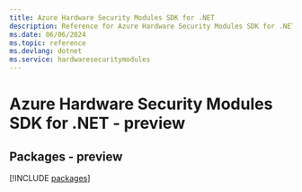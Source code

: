 ```yaml
---
title: Azure Hardware Security Modules SDK for .NET
description: Reference for Azure Hardware Security Modules SDK for .NET
ms.date: 06/06/2024
ms.topic: reference
ms.devlang: dotnet
ms.service: hardwaresecuritymodules
---
```

# Azure Hardware Security Modules SDK for .NET - preview
## Packages - preview
[!INCLUDE [packages](hardware-security-modules-index.md)]